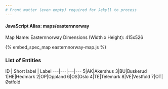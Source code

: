 ```yaml
---
# Front matter (even empty) required for Jekyll to process
---
```


#### JavaScript Alias: maps/easternnorway

Map Name: Easternnorway
Dimensions (Width x Height): 415x526



{% embed_spec_map easternnorway-map.js %}

### List of Entities

ID | Short label | Label
---|---|---|---
5|AK|Akershus
3|BU|Buskerud
1|HE|Hedmark
2|OP|Oppland
6|OS|Oslo
4|TE|Telemark
8|VE|Vestfold
7|OT|Østfold


